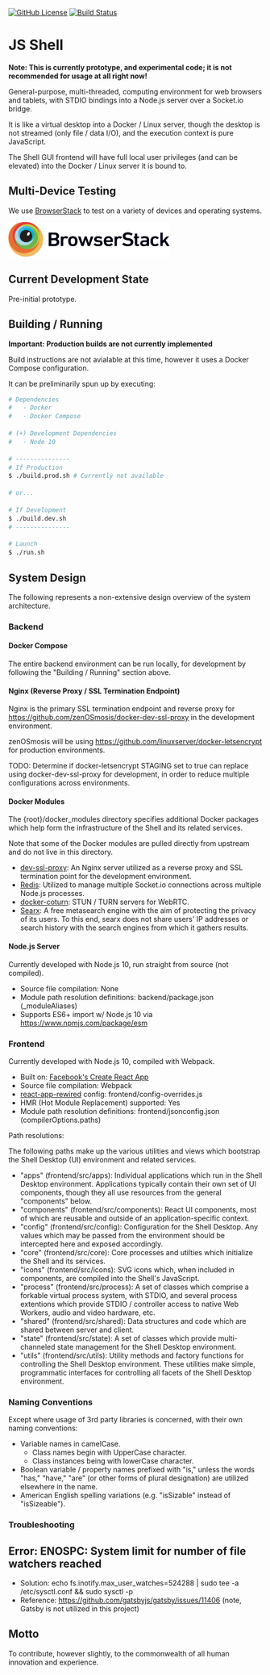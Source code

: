 [![GitHub License](https://img.shields.io/github/license/zenosmosis/js-shell)](https://raw.githubusercontent.com/zenOSmosis/js-shell/master/LICENSE.txt)
[![Build Status](https://travis-ci.com/zenOSmosis/js-shell.svg?branch=master)](https://travis-ci.com/zenOSmosis/js-shell)

# JS Shell

**Note: This is currently prototype, and experimental code; it is not recommended for usage at all right now!**


General-purpose, multi-threaded, computing environment for web browsers and tablets, with STDIO bindings into a Node.js server over a Socket.io bridge.

It is like a virtual desktop into a Docker / Linux server, though the desktop is not streamed (only file / data I/O), and the execution context is pure JavaScript.

The Shell GUI frontend will have full local user privileges (and can be elevated) into the Docker / Linux server it is bound to.

## Multi-Device Testing

We use [BrowserStack](https://www.browserstack.com) to test on a variety of devices and operating systems.

<a href="https://www.browserstack.com" target="_blank"><img src="assets/BrowserStack-logo.svg" alt="BrowserStack" width="320"></a>

## Current Development State

Pre-initial prototype.

## Building / Running

**Important: Production builds are not currently implemented**

Build instructions are not avialable at this time, however it uses a Docker Compose configuration.

It can be preliminarily spun up by executing:

```bash
# Dependencies
#   - Docker
#   - Docker Compose

# (+) Development Dependencies
#   - Node 10

# ---------------
# If Production
$ ./build.prod.sh # Currently not available

# or...

# If Development
$ ./build.dev.sh
# ---------------

# Launch
$ ./run.sh
```

## System Design

The following represents a non-extensive design overview of the system architecture.

### Backend

#### Docker Compose

The entire backend environment can be run locally, for development by following the "Building / Running" section above.

#### Nginx (Reverse Proxy / SSL Termination Endpoint)

Nginx is the primary SSL termination endpoint and reverse proxy for https://github.com/zenOSmosis/docker-dev-ssl-proxy in the development environment.

zenOSmosis will be using https://github.com/linuxserver/docker-letsencrypt for production environments.

TODO: Determine if docker-letsencrypt STAGING set to true can replace using docker-dev-ssl-proxy for development, in order to reduce multiple configurations across environments.

#### Docker Modules

The {root}/docker_modules directory specifies additional Docker packages which help form the infrastructure of the Shell and its related services.

Note that some of the Docker modules are pulled directly from upstream and do not live in this directory.

- [dev-ssl-proxy](https://github.com/zenOSmosis/docker-dev-ssl-proxy): An Nginx server utilized as a reverse proxy and SSL termination point for the development environment.
- [Redis](https://hub.docker.com/_/redis): Utilized to manage multiple Socket.io connections across multiple Node.js processes.
- [docker-coturn](https://hub.docker.com/r/zenosmosis/docker-coturn): STUN / TURN servers for WebRTC.
- [Searx](https://github.com/asciimoo/searx): A free metasearch engine with the aim of protecting the privacy of its users. To this end, searx does not share users' IP addresses or search history with the search engines from which it gathers results.

#### Node.js Server

Currently developed with Node.js 10, run straight from source (not compiled).

- Source file compilation: None
- Module path resolution definitions: backend/package.json (_moduleAliases)
- Supports ES6+ import w/ Node.js 10 via https://www.npmjs.com/package/esm

### Frontend

Currently developed with Node.js 10, compiled with Webpack.

- Built on: [Facebook's Create React App](https://github.com/facebook/create-react-app)
- Source file compilation: Webpack
- [react-app-rewired](https://github.com/timarney/react-app-rewired) config: frontend/config-overrides.js
- HMR (Hot Module Replacement) supported: Yes
- Module path resolution definitions: frontend/jsonconfig.json (compilerOptions.paths)

Path resolutions:

The following paths make up the various utilities and views which bootstrap the Shell Desktop (UI) environment and related services.

- "apps" (frontend/src/apps): Individual applications which run in the Shell Desktop environment.  Applications typically contain their own set of UI components, though they all use resources from the general "components" below.
- "components" (frontend/src/components): React UI components, most of which are reusable and outside of an application-specific context.
- "config" (frontend/src/config): Configuration for the Shell Desktop.  Any values which may be passed from the environment should be intercepted here and exposed accordingly.
- "core" (frontend/src/core): Core processes and utilties which initialize the Shell and its services.
- "icons" (frontend/src/icons): SVG icons which, when included in components, are compiled into the Shell's JavaScript.
- "process" (frontend/src/process): A set of classes which comprise a forkable virtual process system, with STDIO, and several process extentions which provide STDIO / controller access to native Web Workers, audio and video hardware, etc.
- "shared" (frontend/src/shared): Data structures and code which are shared between server and client.
- "state" (frontend/src/state): A set of classes which provide multi-channeled state management for the Shell Desktop environment.
- "utils" (frontend/src/utils): Utility methods and factory functions for controlling the Shell Desktop environment.  These utilities make simple, programmatic interfaces for controlling all facets of the Shell Desktop environment.

### Naming Conventions

Except where usage of 3rd party libraries is concerned, with their own naming conventions:

- Variable names in camelCase.
  - Class names begin with UpperCase character.
  - Class instances being with lowerCase character.
- Boolean variable / property names prefixed with "is," unless the words "has," "have," "are" (or other forms of plural designation) are utilized elsewhere in the name.
- American English spelling variations (e.g. "isSizable" instead of "isSizeable").

### Troubleshooting

## Error: ENOSPC: System limit for number of file watchers reached
- Solution: echo fs.inotify.max_user_watches=524288 | sudo tee -a /etc/sysctl.conf && sudo sysctl -p
- Reference: https://github.com/gatsbyjs/gatsby/issues/11406 (note, Gatsby is not utilized in this project)


## Motto

To contribute, however slightly, to the commonwealth of all human innovation and experience.
